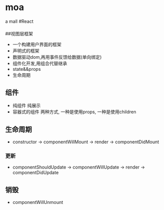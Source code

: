 # moa
a mall
#React
####
##视图层框架
- 一个构建用户界面的框架
- 声明式的框架
- 数据驱动dom,再用事件反馈给数据(单向绑定)
- 组件化开发,用组合代替继承
- state&&props
- 生命周期
## 组件
- 纯组件 纯展示
- 容器式的组件 两种方式, 一种是使用props, 一种是使用children
## 生命周期
- constructor -> componentWillMount -> render -> componentDidMount
### 更新
- componentShouldUpdate -> componentWillUpdate -> render -> componentDidUpdate
## 销毁
- componentWillUnmount
